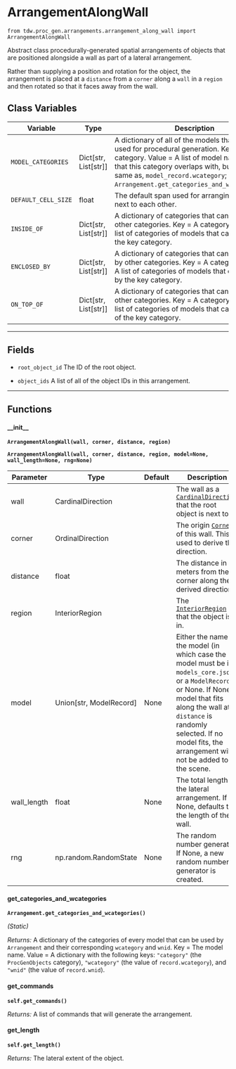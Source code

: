 # ArrangementAlongWall

`from tdw.proc_gen.arrangements.arrangement_along_wall import ArrangementAlongWall`

Abstract class procedurally-generated spatial arrangements of objects that are positioned alongside a wall as part of a lateral arrangement.

Rather than supplying a position and rotation for the object, the arrangement is placed at a `distance` from a `corner` along a `wall` in a `region` and then rotated so that it faces away from the wall.

## Class Variables

| Variable | Type | Description | Value |
| --- | --- | --- | --- |
| `MODEL_CATEGORIES` | Dict[str, List[str]] | A dictionary of all of the models that may be used for procedural generation. Key = The category. Value = A list of model names. Note that this category overlaps with, but is not the same as, `model_record.wcategory`; see: `Arrangement.get_categories_and_wcategories()`. | `loads(Path(resource_filename(__name__, "data/models.json")).read_text())` |
| `DEFAULT_CELL_SIZE` | float | The default span used for arranging objects next to each other. | `0.6096` |
| `INSIDE_OF` | Dict[str, List[str]] | A dictionary of categories that can be inside of other categories. Key = A category. Value = A list of categories of models that can inside of the key category. | `loads(Path(resource_filename(__name__, "data/inside_of.json")).read_text())` |
| `ENCLOSED_BY` | Dict[str, List[str]] | A dictionary of categories that can be enclosed by other categories. Key = A category. Value = A list of categories of models that can enclosed by the key category. | `loads(Path(resource_filename(__name__, "data/enclosed_by.json")).read_text())` |
| `ON_TOP_OF` | Dict[str, List[str]] | A dictionary of categories that can be on top of other categories. Key = A category. Value = A list of categories of models that can be on top of the key category. | `loads(Path(resource_filename(__name__, "data/on_top_of.json")).read_text())` |

***

## Fields

- `root_object_id` The ID of the root object.

- `object_ids` A list of all of the object IDs in this arrangement.

***

## Functions

#### \_\_init\_\_

**`ArrangementAlongWall(wall, corner, distance, region)`**

**`ArrangementAlongWall(wall, corner, distance, region, model=None, wall_length=None, rng=None)`**

| Parameter | Type | Default | Description |
| --- | --- | --- | --- |
| wall |  CardinalDirection |  | The wall as a [`CardinalDirection`](../../cardinal_direction.md) that the root object is next to. |
| corner |  OrdinalDirection |  | The origin [`Corner`](../../corner.md) of this wall. This is used to derive the direction. |
| distance |  float |  | The distance in meters from the corner along the derived direction. |
| region |  InteriorRegion |  | The [`InteriorRegion`](../../scene_data/interior_region.md) that the object is in. |
| model |  Union[str, ModelRecord] | None | Either the name of the model (in which case the model must be in `models_core.json`), or a `ModelRecord`, or None. If None, a model that fits along the wall at `distance` is randomly selected. If no model fits, the arrangement will not be added to the scene. |
| wall_length |  float  | None | The total length of the lateral arrangement. If None, defaults to the length of the wall. |
| rng |  np.random.RandomState  | None | The random number generator. If None, a new random number generator is created. |

#### get_categories_and_wcategories

**`Arrangement.get_categories_and_wcategories()`**

_(Static)_

_Returns:_  A dictionary of the categories of every model that can be used by `Arrangement` and their corresponding `wcategory` and `wnid`. Key = The model name. Value = A dictionary with the following keys: `"category"` (the `ProcGenObjects` category), `"wcategory"` (the value of `record.wcategory`), and `"wnid"` (the value of `record.wnid`).

#### get_commands

**`self.get_commands()`**

_Returns:_  A list of commands that will generate the arrangement.

#### get_length

**`self.get_length()`**

_Returns:_  The lateral extent of the object.